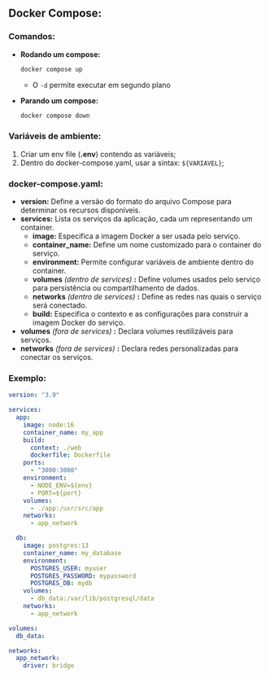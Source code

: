 ## Docker Compose:

### Comandos:

- **Rodando um compose:**

  ```bash
  docker compose up
  ```

  - O `-d` permite executar em segundo plano

- **Parando um compose:**

  ```bash
  docker compose down
  ```

### Variáveis de ambiente:

1. Criar um env file (**.env**) contendo as variáveis;
2. Dentro do docker-compose.yaml, usar a sintax: `${VARIAVEL}`;

### docker-compose.yaml:

- **version:** Define a versão do formato do arquivo Compose para determinar os recursos disponíveis.
- **services:** Lista os serviços da aplicação, cada um representando um container.
  - **image:** Especifica a imagem Docker a ser usada pelo serviço.
  - **container_name:** Define um nome customizado para o container do serviço.
  - **environment:** Permite configurar variáveis de ambiente dentro do container.
  - **volumes** _(dentro de services)_ **:** Define volumes usados pelo serviço para persistência ou compartilhamento de dados.
  - **networks** _(dentro de services)_ **:** Define as redes nas quais o serviço será conectado.
  - **build:** Especifica o contexto e as configurações para construir a imagem Docker do serviço.
- **volumes** _(fora de services)_ **:** Declara volumes reutilizáveis para serviços.
- **networks** _(fora de services)_ **:** Declara redes personalizadas para conectar os serviços.

### Exemplo:

```yaml
version: "3.9"

services:
  app:
    image: node:16
    container_name: my_app
    build:
      context: ./web
      dockerfile: Dockerfile
    ports:
      - "3000:3000"
    environment:
      - NODE_ENV=${env}
      - PORT=${port}
    volumes:
      - ./app:/usr/src/app
    networks:
      - app_network

  db:
    image: postgres:13
    container_name: my_database
    environment:
      POSTGRES_USER: myuser
      POSTGRES_PASSWORD: mypassword
      POSTGRES_DB: mydb
    volumes:
      - db_data:/var/lib/postgresql/data
    networks:
      - app_network

volumes:
  db_data:

networks:
  app_network:
    driver: bridge
```
